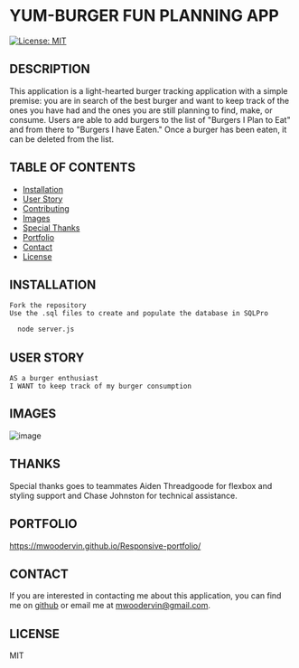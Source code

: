 # YUM-BURGER FUN PLANNING APP

  [![License: MIT](https://img.shields.io/badge/License-MIT-yellow.svg)](https://opensource.org/licenses/MIT)

  ## DESCRIPTION
 This application is a light-hearted burger tracking application with a simple premise: you are in search of the best burger and want to keep track of the ones you have had and the ones you are still planning to find, make, or consume. Users are able to add burgers to the list of "Burgers I Plan to Eat" and from there to "Burgers I have Eaten." Once a burger has been eaten, it can be deleted from the list.

  ## TABLE OF CONTENTS

  - [Installation](#installation)
  - [User Story](#userStory)
  - [Contributing](#contributing)
  - [Images](#images)
  - [Special Thanks](#Thanks)
  - [Portfolio](#Portfolio)
  - [Contact](#contact)
  - [License](#license)
  

  ## INSTALLATION
    Fork the repository
    Use the .sql files to create and populate the database in SQLPro

```bash
  node server.js
```

  ## USER STORY
  ```
 AS a burger enthusiast
 I WANT to keep track of my burger consumption

  ```

  ## IMAGES
![image](https://user-images.githubusercontent.com/65414966/93724754-f519a500-fb77-11ea-9802-bff488ebf16c.png)


  ## THANKS
  Special thanks goes to teammates Aiden Threadgoode for flexbox and styling support and Chase Johnston for technical assistance.

  ## PORTFOLIO
  https://mwoodervin.github.io/Responsive-portfolio/

  ## CONTACT
  If you are interested in contacting me about this application, you can find me on [github](https://github.com/mwoodervin) or email me at mwoodervin@gmail.com.

  ## LICENSE
  MIT

